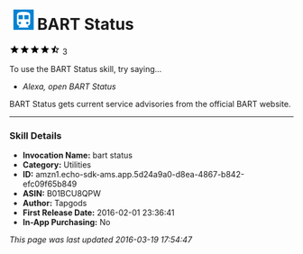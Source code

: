 # &nbsp;<img src="app_icon" alt="BART Status icon" width="36"> BART Status
![4.5 stars](../../../images/ic_star_black_18dp_1x.png)![4.5 stars](../../../images/ic_star_black_18dp_1x.png)![4.5 stars](../../../images/ic_star_black_18dp_1x.png)![4.5 stars](../../../images/ic_star_black_18dp_1x.png)![4.5 stars](../../../images/ic_star_half_black_18dp_1x.png) 3

To use the BART Status skill, try saying...

* *Alexa, open BART Status*

BART Status gets current service advisories from the official BART website.

***

### Skill Details

* **Invocation Name:** bart status
* **Category:** Utilities
* **ID:** amzn1.echo-sdk-ams.app.5d24a9a0-d8ea-4867-b842-efc09f65b849
* **ASIN:** B01BCU8QPW
* **Author:** Tapgods
* **First Release Date:** 2016-02-01 23:36:41
* **In-App Purchasing:** No

*This page was last updated 2016-03-19 17:54:47*
